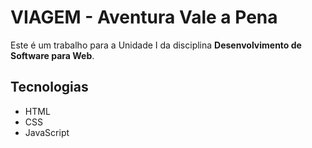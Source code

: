 # VIAGEM - Aventura Vale a Pena

Este é um trabalho para a Unidade I da disciplina **Desenvolvimento de Software para Web**.

## Tecnologias

+ HTML
+ CSS
+ JavaScript
